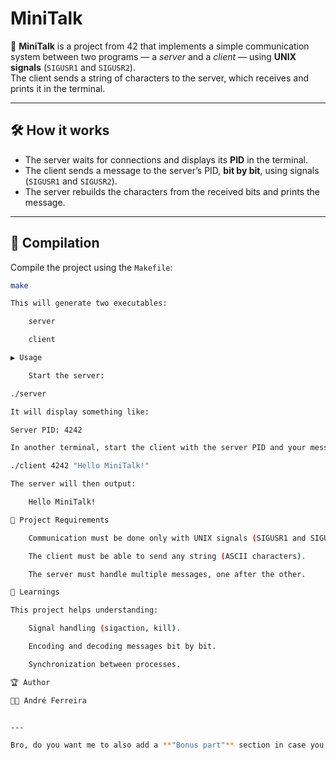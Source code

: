 # MiniTalk

📡 **MiniTalk** is a project from 42 that implements a simple communication system between two programs — a *server* and a *client* — using **UNIX signals** (`SIGUSR1` and `SIGUSR2`).  
The client sends a string of characters to the server, which receives and prints it in the terminal.

---

## 🛠️ How it works
- The server waits for connections and displays its **PID** in the terminal.  
- The client sends a message to the server’s PID, **bit by bit**, using signals (`SIGUSR1` and `SIGUSR2`).  
- The server rebuilds the characters from the received bits and prints the message.  

---

## 🚀 Compilation
Compile the project using the `Makefile`:

```bash
make

This will generate two executables:

    server

    client

▶️ Usage

    Start the server:

./server

It will display something like:

Server PID: 4242

In another terminal, start the client with the server PID and your message:

./client 4242 "Hello MiniTalk!"

The server will then output:

    Hello MiniTalk!

📑 Project Requirements

    Communication must be done only with UNIX signals (SIGUSR1 and SIGUSR2).

    The client must be able to send any string (ASCII characters).

    The server must handle multiple messages, one after the other.

🧠 Learnings

This project helps understanding:

    Signal handling (sigaction, kill).

    Encoding and decoding messages bit by bit.

    Synchronization between processes.

🏆 Author

👨‍💻 André Ferreira


---

Bro, do you want me to also add a **"Bonus part"** section in case you plan to implement Unicode or acknowledgment signals (the extra requirements in the MiniTalk bonus)?